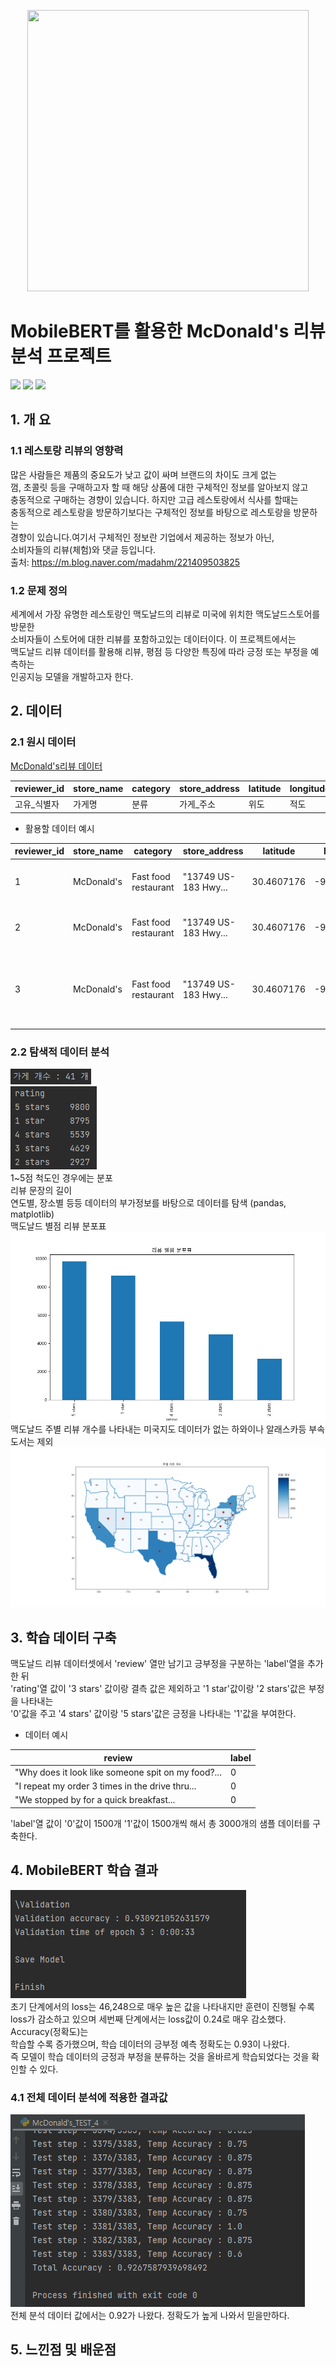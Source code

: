 <p align="center">
<img src="https://upload.wikimedia.org/wikipedia/commons/thumb/5/50/McDonald%27s_SVG_logo.svg/2095px-McDonald%27s_SVG_logo.svg.png" 
 width="450" height="450"/> <br>
</p>

# MobileBERT를 활용한 McDonald's 리뷰 분석 프로젝트 <br>
<!-- 
badge icon 참고 사이트
https://github.com/danmadeira/simple-icon-badges
-->
<img src="https://img.shields.io/badge/python-%233776AB.svg?&style=for-the-badge&logo=python&logoColor=white" />
<img src="https://img.shields.io/badge/pytorch-%23EE4C2C.svg?&style=for-the-badge&logo=pytorch&logoColor=white" />
<img src="https://img.shields.io/badge/pycharm-%23000000.svg?&style=for-the-badge&logo=pycharm&logoColor=white" />

## 1. 개 요
### 1.1 레스토랑 리뷰의 영향력
많은 사람들은 제품의 중요도가 낮고 값이 싸며 브랜드의 차이도 크게 없는 <br>
껌, 초콜릿 등을 구매하고자 할 때 해당 상품에 대한 구체적인 정보를 알아보지 않고 <br>
충동적으로 구매하는 경향이 있습니다. 하지만 고급 레스토랑에서 식사를 할때는 <br>
충동적으로 레스토랑을 방문하기보다는 구체적인 정보를 바탕으로 레스토랑을 방문하는 <br>
경향이 있습니다.여기서 구체적인 정보란 기업에서 제공하는 정보가 아닌, <br>
소비자들의 리뷰(체험)와 댓글 등입니다. <br>
출처: https://m.blog.naver.com/madahm/221409503825
### 1.2 문제 정의
세계에서 가장 유명한 레스토랑인 맥도날드의 리뷰로 미국에 위치한 맥도날드스토어를 방문한 <br>
소비자들이 스토어에 대한 리뷰를 포함하고있는 데이터이다. 이 프로젝트에서는 <br>
맥도날드 리뷰 데이터를 활용해 리뷰, 평점 등 다양한 특징에 따라 긍정 또는 부정을 예측하는 <br>
인공지능 모델을 개발하고자 한다. <br>

## 2. 데이터
### 2.1 원시 데이터
[McDonald's리뷰 데이터](https://www.kaggle.com/datasets/nelgiriyewithana/mcdonalds-store-reviews/data)

| reviewer_id | store_name | category | store_address | latitude | longitude | rating_count | review_time | review | rating |
|-------------|------------|----------|---------------|----------|-----------|--------------|-------------|--------|--------|
| 고유_식별자 | 가게명 | 분류 | 가게_주소 | 위도 | 적도 | 별점_개수 | 리뷰_시간 | 리뷰 | 별점 |
 * 활용할 데이터 예시

| reviewer_id | store_name | category | store_address | latitude | longitude | rating_count | review_time | review | rating |
|-------------|------------|----------|---------------|----------|-----------|--------------|-------------|--------|--------|
| 1 | McDonald's | Fast food restaurant | "13749 US-183 Hwy... | 30.4607176 | -97.7928744 | "1,240" | 3 months ago | "Why does it look like someone spit... | 1 star |
| 2 | McDonald's | Fast food restaurant | "13749 US-183 Hwy... | 30.4607176 | -97.7928744 | "1,240" | 5 days ago | "It'd McDonalds. It is what it is as far... | 4 stars |
| 3 | McDonald's | Fast food restaurant | "13749 US-183 Hwy... | 30.4607176 | -97.7928744 | "1,240" | 5 days ago | "Made a mobile order got to the speaker and checked it in. |
### 2.2 탐색적 데이터 분석
<img src='data/맥도날드 리뷰 가게개수.png'><br>
<img src='data/맥도날드 리뷰 별점별개수.png'><br>
1~5점 척도인 경우에는 분포 <br>
리뷰 문장의 길이 <br>
연도별, 장소별 등등 데이터의 부가정보를 바탕으로 데이터를 탐색 (pandas, matplotlib) <br>
맥도날드 별점 리뷰 분포표 <br>
<img src='data/맥도날드 리뷰 별점 분포표.png'> <br>
맥도날드 주별 리뷰 개수를 나타내는 미국지도 데이터가 없는 하와이나 알래스카등 부속도서는 제외 <br>
<img src='data/맥도날드 주별 리뷰 개수 미국지도.png'> <br>

## 3. 학습 데이터 구축
맥도날드 리뷰 데이터셋에서 'review' 열만 남기고 긍부정을 구분하는 'label'열을 추가한 뒤 <br>
'rating'열 값이 '3 stars' 값이랑 결측 값은 제외하고 '1 star'값이랑 '2 stars'값은 부정을 나타내는 <br>
'0'값을 주고 '4 stars' 값이랑 '5 stars'값은 긍정을 나타내는 '1'값을 부여한다. <br>
- 데이터 예시 <br>

| review | label |
|--------|-------|
 | "Why does it look like someone spit on my food?... | 0 |
 | "I repeat my order 3 times in the drive thru... | 0 | 
 | "We stopped by for a quick breakfast... | 0 |
'label'열 값이 '0'값이 1500개 '1'값이 1500개씩 해서 총 3000개의 샘플 데이터를 구축한다. <br>

## 4. MobileBERT 학습 결과
<img src='data/맥도날드 리뷰_Training_14.png'> <br>
초기 단계에서의 loss는 46,248으로 매우 높은 값을 나타내지만 훈련이 진행될 수록 <br>
loss가 감소하고 있으며 세번째 단계에서는 loss값이 0.24로 매우 감소했다. Accuracy(정확도)는 <br>
학습할 수록 증가했으며, 학습 데이터의 긍부정 예측 정확도는 0.93이 나왔다. <br>
즉 모델이 학습 데이터의 긍정과 부정을 분류하는 것을 올바르게 학습되었다는 것을 확인할 수 있다. <br>

### 4.1 전체 데이터 분석에 적용한 결과값
<img src='data/맥도날드 리뷰_Training_13.png'> <br>
전체 분석 데이터 값에서는 0.92가 나왔다. 정확도가 높게 나와서 믿을만하다. <br> 

## 5. 느낀점 및 배운점
